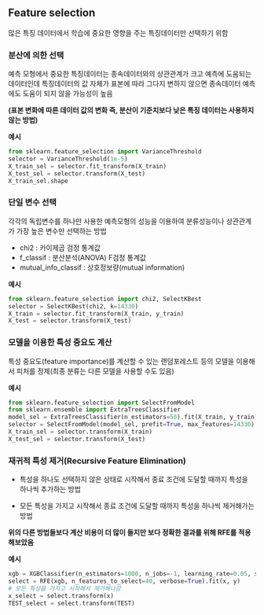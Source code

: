 ## Feature selection

많은 특징 데이터에서 학습에 중요한 영향을 주는 특징데이터만 선택하기 위함

### 분산에 의한 선택

예측 모형에서 중요한 특징데이터는 종속데이터와의 상관관계가 크고 예측에 도움되는 데이터인데 특징데이터의 값 자체가 표본에 따라 그다지 변하지 않으면 종속데이터 예측에도 도움이 되지 않을 가능성이 높음

**(표본 변화에 따른 데이터 값의 변화 즉, 분산이 기준치보다 낮은 특징 데이터는 사용하지 않는 방법)**

**예시**

```python
from sklearn.feature_selection import VarianceThreshold
selector = VarianceThreshold(1e-5)
X_train_sel = selector.fit_transform(X_train)
X_test_sel = selector.transform(X_test)
X_train_sel.shape
```

### 단일 변수 선택

각각의 독립변수를 하나만 사용한 예측모형의 성능을 이용하여 분류성능이나 상관관계가 가장 높은 변수만 선택하는 방법

- chi2 : 카이제곱 검정 통계값
- f_classif : 분산분석(ANOVA) F검정 통계값
- mutual_info_classif : 상호정보량(mutual information)

**예시**

```python
from sklearn.feature_selection import chi2, SelectKBest
selector = SelectKBest(chi2, k=14330)
X_train = selector.fit_transform(X_train, y_train)
X_test = selector.transform(X_test)
```

### 모델을 이용한 특성 중요도 계산

특성 중요도(feature importance)를 계산할 수 있는 랜덤포레스트 등의 모델을 이용해서 피처를 정제(최종 분류는 다른 모델을 사용할 수도 있음)

**예시**

```python
from sklearn.feature_selection import SelectFromModel
from sklearn.ensemble import ExtraTreesClassifier
model_sel = ExtraTreesClassifier(n_estimators=50).fit(X_train, y_train)
selector = SelectFromModel(model_sel, prefit=True, max_features=14330)
X_train_sel = selector.transform(X_train)
X_test_sel = selector.transform(X_test)
```

### 재귀적 특성 제거(Recursive Feature Elimination)

- 특성을 하나도 선택하지 않은 상태로 시작해서 종료 조건에 도달할 때까지 특성을 하나씩 추가하는 방법

- 모든 특성을 가지고 시작해서 종료 조건에 도달할 때까지 특성을 하나씩 제거해가는 방법

**위의 다른 방법들보다 계산 비용이 더 많이 들지만 보다 정확한 결과를 위해 RFE를 적용해보았음**

**예시**

```python
xgb = XGBClassifier(n_estimators=1000, n_jobs=-1, learning_rate=0.05, subsample=0.65, max_depth=50, objective="multi:softmax", random_state=42)
select = RFE(xgb, n_features_to_select=40, verbose=True).fit(x, y)
# 모든 특성을 가지고 시작해서 제거해나감
x_select = select.transform(x)
TEST_select = select.transform(TEST)
```

